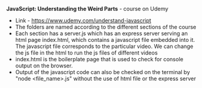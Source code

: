 <b>JavaScript: Understanding the Weird Parts</b> - course on Udemy


- Link - https://www.udemy.com/understand-javascript
- The folders are named according to the different sections of the course
- Each section has a server.js which has an express server serving an html page index.html, which contains a javascript file embedded into it. The javascript file corresponds to the particular video. We can change the js file in the html to run the js files of different videos
- index.html is the boilerplate page that is used to check for console output on the browser. 
- Output of the javascript code can also be checked on the terminal by "node <file_name>.js" without the use of html file or the express server 

